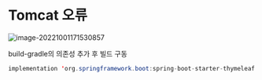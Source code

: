 # Tomcat 오류

![image-20221001171530857](../../../../AppData/Roaming/Typora/typora-user-images/image-20221001171530857.png)

build-gradle의 의존성 추가 후 빌드 구동

```java
implementation 'org.springframework.boot:spring-boot-starter-thymeleaf'
```

